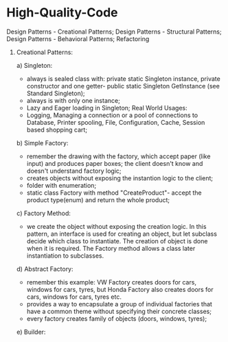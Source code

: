 # High-Quality-Code
Design Patterns - Creational Patterns; Design Patterns - Structural Patterns; Design Patterns - Behavioral Patterns; Refactoring 
1. Creational Patterns:

    a) Singleton:
      - always is sealed class with: private static Singleton instance, private constructor and one getter- public static Singleton GetInstance (see Standard Singleton);
      - always is with only one instance;
      - Lazy and Eager loading in Singleton;
       Real World Usages:
      - Logging, Managing a connection or a pool of connections to Database, Printer spooling, File, Configuration, Cache, Session based shopping cart;
    
    b) Simple Factory:
      - remember the drawing with the factory, which accept paper (like input) and produces paper boxes; the client doesn't know and doesn't understand factory logic;
      - creates objects without exposing the instantion logic to the client;
      - folder with enumeration;
      - static class Factory with method "CreateProduct"- accept the product type(enum) and return the whole product;
     
     c) Factory Method:
      - we create the object without exposing the creation logic. In this pattern, an interface is used for creating an object, but let subclass decide which class to instantiate. The           creation of object is done when it is required. The Factory method allows a class later instantiation to subclasses.
      
      d) Abstract Factory:      
      - remember this example: VW Factory creates doors for cars, windows for cars, tyres, but Honda Factory also creates doors for cars, windows for cars, tyres etc.
      - provides a way to encapsulate a group of individual factories that have a common theme without specifying their concrete classes;
      - every factory creates family of objects (doors, windows, tyres);
      
      e) Builder:
